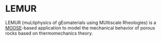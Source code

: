 LEMUR
=====

LEMUR (muLtiphysics of gEomaterials using MUltiscale Rheologies) is a [MOOSE](http://mooseframework.org)-based application to model the mechanical behavior of porous rocks based on thermomechanics theory.